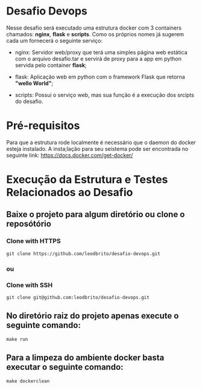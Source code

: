 # Desafio Devops
Nesse desafio será executado uma estrutura docker com 3 containers chamados: **nginx**, **flask** e **scripts**. Como os próprios nomes já sugerem cada um fornecerá o seguinte serviço:
* nginx:
Servidor web/proxy que terá uma simples página web estática com o arquivo desafio.tar e servirá de proxy para a app em python servida pelo container **flask**;

* flask:
Aplicação web em python com o framework Flask que retorna **"wello World"**;

* scripts:
Possui o serviço web, mas sua função é a execução dos srcipts do desafio.

# Pré-requisitos
Para que a estrutura rode localmente é necessário que o daemon do docker esteja instalado. A insta;lação para seu seistema pode ser encontrada no seguinte link: https://docs.docker.com/get-docker/

# Execução da Estrutura e Testes Relacionados ao Desafio

## Baixe o projeto para algum diretório ou clone o reposótório
### Clone with HTTPS
```
git clone https://github.com/leodbrito/desafio-devops.git
```
### ou
### Clone with SSH
```
git clone git@github.com:leodbrito/desafio-devops.git
```

## No diretório raiz do projeto apenas execute o seguinte comando:
```
make run
```

## Para a limpeza do ambiente docker basta executar o seguinte comando:
```
make dockerclean
```
